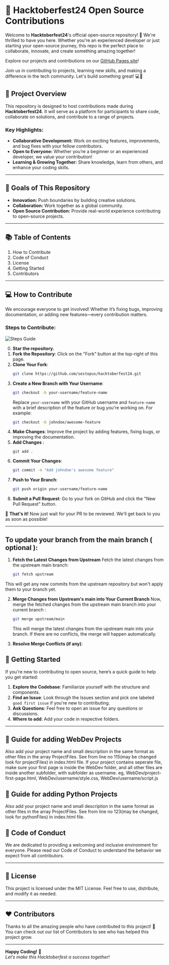 # 🌟 Hacktoberfest24 Open Source Contributions

Welcome to **Hacktoberfest24**'s official open-source repository! 👋 We're thrilled to have you here. Whether you're an experienced developer or just starting your open-source journey, this repo is the perfect place to collaborate, innovate, and create something amazing together!

Explore our projects and contributions on our [GitHub Pages site](https://sestopus.github.io/hacktoberfest24/)!

Join us in contributing to projects, learning new skills, and making a difference in the tech community. Let's build something great! 💻🎉

## 🚀 Project Overview

This repository is designed to host contributions made during **Hacktoberfest24**. It will serve as a platform for participants to share code, collaborate on solutions, and contribute to a range of projects.

### Key Highlights:
- **Collaborative Development:** Work on exciting features, improvements, and bug fixes with your fellow contributors.
- **Open to Everyone:** Whether you’re a beginner or an experienced developer, we value your contribution!
- **Learning & Growing Together:** Share knowledge, learn from others, and enhance your coding skills.

---

## 🎯 Goals of This Repository
- **Innovation:** Push boundaries by building creative solutions.
- **Collaboration:** Work together as a global community.
- **Open Source Contribution:** Provide real-world experience contributing to open-source projects.
  
---

## 📚 Table of Contents
1. How to Contribute
2. Code of Conduct
3. License
4. Getting Started
5. Contributors

---

## 💻 How to Contribute

We encourage everyone to get involved! Whether it’s fixing bugs, improving documentation, or adding new features—every contribution matters.

### Steps to Contribute:
![Steps Guide](https://github.com/sestopus/hacktoberfest24/blob/main/res/images/Hacktoberfest24.png)

 0. **Star the repository.**
1. **Fork the Repository**: Click on the "Fork" button at the top-right of this page.
2. **Clone Your Fork**: 
    ```bash
    git clone https://github.com/sestopus/hacktoberfest24.git
    ```
3. **Create a New Branch with Your Username**:
    ```bash
    git checkout -b your-username/feature-name
    ```
    Replace `your-username` with your GitHub username and `feature-name` with a brief description of the feature or bug you're working on. For example:
    ```bash
    git checkout -b johndoe/awesome-feature
    ```
4. **Make Changes**: Improve the project by adding features, fixing bugs, or improving the documentation.
5. **Add Changes** :
    ```bas
    git add .
    ```
6. **Commit Your Changes**:
    ```bash
    git commit -m "Add johndoe's awesome feature"
    ```
7. **Push to Your Branch**:
    ```bash
    git push origin your-username/feature-name
    ```
8. **Submit a Pull Request**: Go to your fork on GitHub and click the "New Pull Request" button. 
   
🎉 **That's it!** Now just wait for your PR to be reviewed. We'll get back to you as soon as possible!

---
## To update your branch from the main branch ( optional ):
1. **Fetch the Latest Changes from Upstream**
  Fetch the latest changes from the upstream main branch:
    ```bash
    git fetch upstream
    ```
  This will get any new commits from the upstream repository but won't apply them to your branch yet.

2. **Merge Changes from Upstream's main into Your Current Branch**
Now, merge the fetched changes from the upstream main branch into your current branch :
    ```bash
    git merge upstream/main
    ```
    This will merge the latest changes from the upstream main into your branch. If there are no conflicts, the merge will happen automatically.

3. **Resolve Merge Conflicts (if any)**:

## 📖 Getting Started

If you're new to contributing to open source, here’s a quick guide to help you get started:

1. **Explore the Codebase**: Familiarize yourself with the structure and components.
2. **Find an Issue**: Look through the Issues section and pick one labeled `good first issue` if you're new to contributing.
3. **Ask Questions**: Feel free to open an issue for any questions or discussions.
4. **Where to add**: Add your code in respective folders.

---

## 🌟 Guide for adding WebDev Projects
Also add your project name and small description in the same format as other files in the array ProjectFiles. See from line no 115(may be changed look for projectFiles) in index.html file. If your project contains seperate file, make sure your first page is inside the WebDev folder, and all other files are inside another subfolder, with subfolder as username. eg, WebDev/project-first-page.html, WebDev/username/style.css, WebDev/username/script.js

## 🌟 Guide for adding Python Projects
Also add your project name and small description in the same format as other files in the array ProjectFiles. See from line no 123(may be changed, look for pythonFiles) in index.html file.

## 🌟 Code of Conduct

We are dedicated to providing a welcoming and inclusive environment for everyone. Please read our Code of Conduct to understand the behavior we expect from all contributors.

---

## 📝 License

This project is licensed under the MIT License. Feel free to use, distribute, and modify it as needed.

---

## ❤️ Contributors

Thanks to all the amazing people who have contributed to this project! 🙌 You can check out our list of Contributors to see who has helped this project grow.

---

**Happy Coding!** 🎉  
*Let’s make this Hacktoberfest a success together!*
